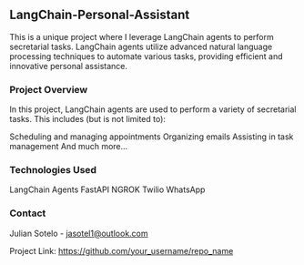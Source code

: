 ## LangChain-Personal-Assistant
This is a unique project where I leverage LangChain agents to perform secretarial tasks. LangChain agents utilize advanced natural language processing techniques to automate various tasks, providing efficient and innovative personal assistance.

### Project Overview
In this project, LangChain agents are used to perform a variety of secretarial tasks. This includes (but is not limited to):

Scheduling and managing appointments
Organizing emails
Assisting in task management
And much more...

### Technologies Used
LangChain Agents
FastAPI
NGROK
Twilio
WhatsApp 

### Contact
Julian Sotelo - jasotel1@outlook.com

Project Link: https://github.com/your_username/repo_name
